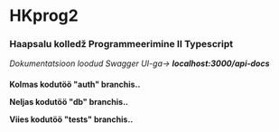 # HKprog2
<h3>
Haapsalu kolledž
Programmeerimine II
Typescript
</h3>
<i>Dokumentatsioon loodud Swagger UI-ga-> <b>localhost:3000/api-docs</b></i>

<h4> 
Kolmas kodutöö "auth" branchis..

<b> Neljas kodutöö "db" branchis.. </b>
  
<b> Viies kodutöö "tests" branchis.. </b>
</h4>
